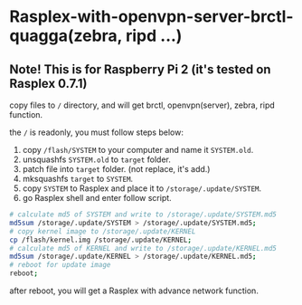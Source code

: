 # Rasplex-with-openvpn-server-brctl-quagga(zebra, ripd ...)
## Note! This is for Raspberry Pi 2 (it's tested on Rasplex 0.7.1)

copy files to `/` directory, and will get brctl, openvpn(server), zebra, ripd function.

the  `/` is readonly, you must follow steps below: 

1. copy `/flash/SYSTEM` to your computer and name it `SYSTEM.old`.
2. unsquashfs `SYSTEM.old` to `target` folder.
3. patch file into `target` folder. (not replace, it's add.)
4. mksquashfs `target` to `SYSTEM`.
5. copy `SYSTEM` to Rasplex and place it to `/storage/.update/SYSTEM`.
6. go Rasplex shell and enter follow script.
```bash
# calculate md5 of SYSTEM and write to /storage/.update/SYSTEM.md5
md5sum /storage/.update/SYSTEM > /storage/.update/SYSTEM.md5;
# copy kernel image to /storage/.update/KERNEL
cp /flash/kernel.img /storage/.update/KERNEL;
# calculate md5 of KERNEL and write to /storage/.update/KERNEL.md5
md5sum /storage/.update/KERNEL > /storage/.update/KERNEL.md5;
# reboot for update image
reboot;
```

after reboot, you will get a Rasplex with advance network function.
